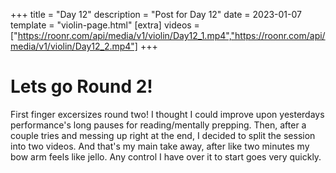 +++
title = "Day 12"
description = "Post for Day 12"
date = 2023-01-07
template = "violin-page.html"
[extra]
videos = ["https://roonr.com/api/media/v1/violin/Day12_1.mp4","https://roonr.com/api/media/v1/violin/Day12_2.mp4"]
+++

# Lets go Round 2!
First finger excersizes round two! I thought I could improve upon yesterdays performance's long pauses for reading/mentally prepping. Then, after a couple tries and messing up right at the end, I decided to split the session into two videos. And that's my main take away, after like two minutes my bow arm feels like jello. Any control I have over it to start goes very quickly. 